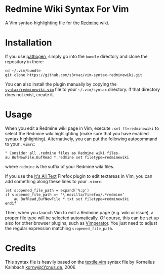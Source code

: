 Redmine Wiki Syntax For Vim
===========================

A Vim syntax-highlighting file for the [Redmine](http://www.redmine.org/) wiki.

Installation
============

If you use [pathogen](https://github.com/tpope/vim-pathogen), simply go into
the `bundle` directory and clone the repository in there:
```
cd ~/.vim/bundle
git clone https://github.com/s3rvac/vim-syntax-redminewiki.git
```
You can also install the plugin manually by copying the
[`syntax/redminewiki.vim`](https://raw.githubusercontent.com/s3rvac/vim-syntax-redminewiki/master/syntax/redminewiki.vim)
file to your `~/.vim/syntax` directory. If that directory does not exist,
create it.

Usage
=====

When you edit a Redmine wiki page in Vim, execute `:set ft=redminewiki` to
select the Redmine wiki highlighting (make sure that you have enabled syntax
highlighting). Alternatively, you can put the following autocommand to your
`.vimrc`:
```
" Consider all .redmine files as Redmine wiki files.
au BufNewFile,BufRead *.redmine set filetype=redminewiki
```
where `redmine` is the suffix of your Redmine wiki files.

If you use the [It's All Text](https://github.com/docwhat/itsalltext) Firefox
plugin to edit textareas in Vim, you can add something along these lines to
your `.vimrc`:
```
let s:opened_file_path = expand('%:p')
if s:opened_file_path =~ '\.mozilla/firefox/.*redmine'
    au BufRead,BufNewFile *.txt set filetype=redminewiki
endif
```
Then, when you launch Vim to edit a Redmine page (e.g. wiki or issue), a proper
file type will be selected automatically. Of course, this can be set up also
for other browser plugins, such as
[Vimperator](http://www.vimperator.org/vimperator). You just need to adjust the
regular expression matching `s:opened_file_path`.

Credits
=======

This syntax file is heavily based on the
[textile.vim](http://rubychan.de/share/textile.vim) syntax file by Kornelius
Kalnbach <korny@cYcnus.de>, 2006.
